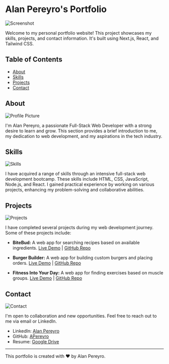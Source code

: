 # Alan Pereyro's Portfolio

![Screenshot](screenshot.png)

Welcome to my personal portfolio website! This project showcases my skills, projects, and contact information. It's built using Next.js, React, and Tailwind CSS.

## Table of Contents

- [About](#about)
- [Skills](#skills)
- [Projects](#projects)
- [Contact](#contact)

## About

![Profile Picture](profile-pic.png)

I'm Alan Pereyro, a passionate Full-Stack Web Developer with a strong desire to learn and grow. This section provides a brief introduction to me, my dedication to web development, and my aspirations in the tech industry.

## Skills

![Skills](skills.png)

I have acquired a range of skills through an intensive full-stack web development bootcamp. These skills include HTML, CSS, JavaScript, Node.js, and React. I gained practical experience by working on various projects, enhancing my problem-solving and collaborative abilities.

## Projects

![Projects](projects.png)

I have completed several projects during my web development journey. Some of these projects include:

- **BiteBud:** A web app for searching recipes based on available ingredients.
  [Live Demo](LIVE_DEMO_URL) | [GitHub Repo](GITHUB_REPO_URL)

- **Burger Builder:** A web app for building custom burgers and placing orders.
  [Live Demo](LIVE_DEMO_URL) | [GitHub Repo](GITHUB_REPO_URL)

- **Fitness Into Your Day:** A web app for finding exercises based on muscle groups.
  [Live Demo](LIVE_DEMO_URL) | [GitHub Repo](GITHUB_REPO_URL)

## Contact

![Contact](contact.png)

I'm open to collaboration and new opportunities. Feel free to reach out to me via email or LinkedIn.

- LinkedIn: [Alan Pereyro](https://www.linkedin.com/in/alan-pereyro-1aa770199/)
- GitHub: [APereyro](https://github.com/APereyro)
- Resume: [Google Drive](https://docs.google.com/document/d/e/2PACX-1vR6wlBoxAoV6qa84nAff07EHzhSVLzC7kR4BH1Q5tBUh2ZHEGseSYUHFWk0gZ-t8vz0gGozGWYQroIe/pub)

---

This portfolio is created with ❤️ by Alan Pereyro.